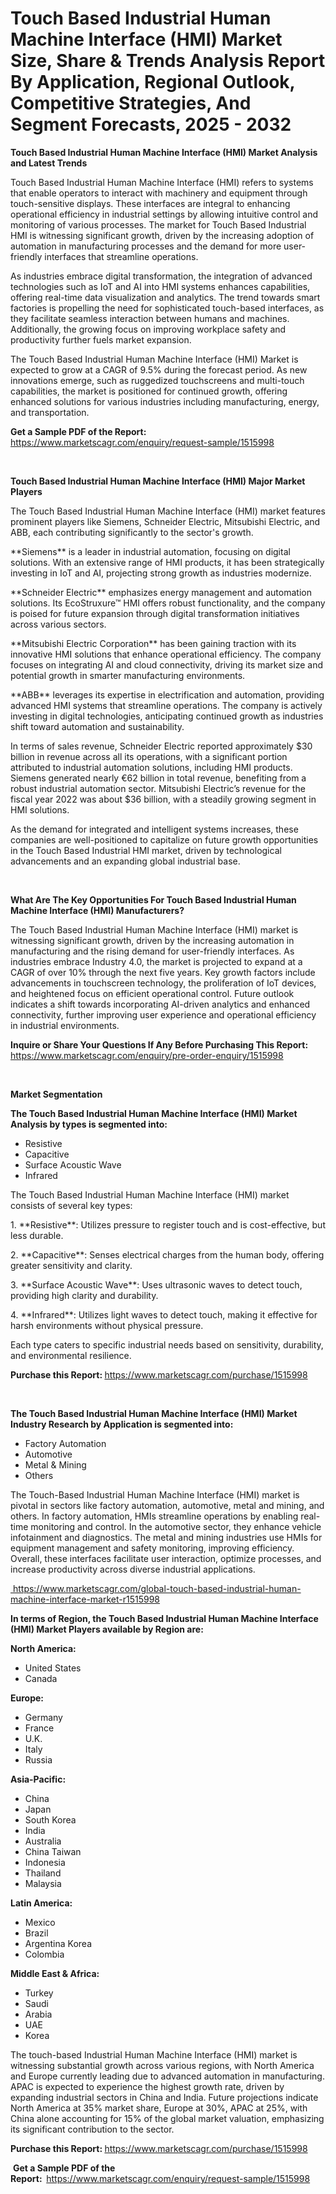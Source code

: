 <p><h1>Touch Based Industrial Human Machine Interface (HMI) Market Size, Share & Trends Analysis Report By Application, Regional Outlook, Competitive Strategies, And Segment Forecasts, 2025 - 2032</h1></p><p><strong>Touch Based Industrial Human Machine Interface (HMI) Market Analysis and Latest Trends</strong></p>
<p><p>Touch Based Industrial Human Machine Interface (HMI) refers to systems that enable operators to interact with machinery and equipment through touch-sensitive displays. These interfaces are integral to enhancing operational efficiency in industrial settings by allowing intuitive control and monitoring of various processes. The market for Touch Based Industrial HMI is witnessing significant growth, driven by the increasing adoption of automation in manufacturing processes and the demand for more user-friendly interfaces that streamline operations.</p><p>As industries embrace digital transformation, the integration of advanced technologies such as IoT and AI into HMI systems enhances capabilities, offering real-time data visualization and analytics. The trend towards smart factories is propelling the need for sophisticated touch-based interfaces, as they facilitate seamless interaction between humans and machines. Additionally, the growing focus on improving workplace safety and productivity further fuels market expansion.</p><p>The Touch Based Industrial Human Machine Interface (HMI) Market is expected to grow at a CAGR of 9.5% during the forecast period. As new innovations emerge, such as ruggedized touchscreens and multi-touch capabilities, the market is positioned for continued growth, offering enhanced solutions for various industries including manufacturing, energy, and transportation.</p></p>
<p><strong>Get a Sample PDF of the Report:&nbsp;</strong> <a href="https://www.marketscagr.com/enquiry/request-sample/1515998?utm_campaign=2634&utm_medium=2&utm_source=Github&utm_content=ia&utm_term=12042025&utm_id=touch-based-industrial-human-machine-interface-hmi">https://www.marketscagr.com/enquiry/request-sample/1515998</a></p>
<p>&nbsp;</p>
<p><strong>Touch Based Industrial Human Machine Interface (HMI) Major Market Players</strong></p>
<p><p>The Touch Based Industrial Human Machine Interface (HMI) market features prominent players like Siemens, Schneider Electric, Mitsubishi Electric, and ABB, each contributing significantly to the sector's growth. </p><p>**Siemens** is a leader in industrial automation, focusing on digital solutions. With an extensive range of HMI products, it has been strategically investing in IoT and AI, projecting strong growth as industries modernize.</p><p>**Schneider Electric** emphasizes energy management and automation solutions. Its EcoStruxure™ HMI offers robust functionality, and the company is poised for future expansion through digital transformation initiatives across various sectors.</p><p>**Mitsubishi Electric Corporation** has been gaining traction with its innovative HMI solutions that enhance operational efficiency. The company focuses on integrating AI and cloud connectivity, driving its market size and potential growth in smarter manufacturing environments.</p><p>**ABB** leverages its expertise in electrification and automation, providing advanced HMI systems that streamline operations. The company is actively investing in digital technologies, anticipating continued growth as industries shift toward automation and sustainability.</p><p>In terms of sales revenue, Schneider Electric reported approximately $30 billion in revenue across all its operations, with a significant portion attributed to industrial automation solutions, including HMI products. Siemens generated nearly €62 billion in total revenue, benefiting from a robust industrial automation sector. Mitsubishi Electric’s revenue for the fiscal year 2022 was about $36 billion, with a steadily growing segment in HMI solutions. </p><p>As the demand for integrated and intelligent systems increases, these companies are well-positioned to capitalize on future growth opportunities in the Touch Based Industrial HMI market, driven by technological advancements and an expanding global industrial base.</p></p>
<p>&nbsp;</p>
<p><strong>What Are The Key Opportunities For Touch Based Industrial Human Machine Interface (HMI) Manufacturers?</strong></p>
<p><p>The Touch Based Industrial Human Machine Interface (HMI) market is witnessing significant growth, driven by the increasing automation in manufacturing and the rising demand for user-friendly interfaces. As industries embrace Industry 4.0, the market is projected to expand at a CAGR of over 10% through the next five years. Key growth factors include advancements in touchscreen technology, the proliferation of IoT devices, and heightened focus on efficient operational control. Future outlook indicates a shift towards incorporating AI-driven analytics and enhanced connectivity, further improving user experience and operational efficiency in industrial environments.</p></p>
<p><strong>Inquire or Share Your Questions If Any Before Purchasing This Report:</strong> <a href="https://www.marketscagr.com/enquiry/pre-order-enquiry/1515998?utm_campaign=2634&utm_medium=2&utm_source=Github&utm_content=ia&utm_term=12042025&utm_id=touch-based-industrial-human-machine-interface-hmi">https://www.marketscagr.com/enquiry/pre-order-enquiry/1515998</a></p>
<p>&nbsp;</p>
<p><strong>Market Segmentation</strong></p>
<p><strong>The Touch Based Industrial Human Machine Interface (HMI) Market Analysis by types is segmented into:</strong></p>
<p><ul><li>Resistive</li><li>Capacitive</li><li>Surface Acoustic Wave</li><li>Infrared</li></ul></p>
<p><p>The Touch Based Industrial Human Machine Interface (HMI) market consists of several key types: </p><p>1. **Resistive**: Utilizes pressure to register touch and is cost-effective, but less durable.</p><p>   </p><p>2. **Capacitive**: Senses electrical charges from the human body, offering greater sensitivity and clarity.</p><p>3. **Surface Acoustic Wave**: Uses ultrasonic waves to detect touch, providing high clarity and durability.</p><p>4. **Infrared**: Utilizes light waves to detect touch, making it effective for harsh environments without physical pressure.</p><p>Each type caters to specific industrial needs based on sensitivity, durability, and environmental resilience.</p></p>
<p><strong>Purchase this Report:&nbsp;</strong><a href="https://www.marketscagr.com/purchase/1515998?utm_campaign=2634&utm_medium=2&utm_source=Github&utm_content=ia&utm_term=12042025&utm_id=touch-based-industrial-human-machine-interface-hmi">https://www.marketscagr.com/purchase/1515998</a></p>
<p>&nbsp;</p>
<p><strong>The Touch Based Industrial Human Machine Interface (HMI) Market Industry Research by Application is segmented into:</strong></p>
<p><ul><li>Factory Automation</li><li>Automotive</li><li>Metal & Mining</li><li>Others</li></ul></p>
<p><p>The Touch-Based Industrial Human Machine Interface (HMI) market is pivotal in sectors like factory automation, automotive, metal and mining, and others. In factory automation, HMIs streamline operations by enabling real-time monitoring and control. In the automotive sector, they enhance vehicle infotainment and diagnostics. The metal and mining industries use HMIs for equipment management and safety monitoring, improving efficiency. Overall, these interfaces facilitate user interaction, optimize processes, and increase productivity across diverse industrial applications.</p></p>
<p><a href="https://www.marketscagr.com/global-touch-based-industrial-human-machine-interface-market-r1515998?utm_campaign=2634&utm_medium=2&utm_source=Github&utm_content=ia&utm_term=12042025&utm_id=touch-based-industrial-human-machine-interface-hmi">&nbsp;https://www.marketscagr.com/global-touch-based-industrial-human-machine-interface-market-r1515998</a></p>
<p><strong>In terms of Region, the Touch Based Industrial Human Machine Interface (HMI) Market Players available by Region are:</strong></p>
<p>
    <p> <strong> North America: </strong>
        <ul>
            <li>United States</li>
            <li>Canada</li>
        </ul>
        </p> 
    <p> <strong> Europe: </strong>
        <ul>
            <li>Germany</li>
            <li>France</li>
            <li>U.K.</li>
            <li>Italy</li>
            <li>Russia</li>
        </ul>
        </p> 
    <p> <strong> Asia-Pacific: </strong>
        <ul>
            <li>China</li>
            <li>Japan</li>
            <li>South Korea</li>
            <li>India</li>
            <li>Australia</li>
            <li>China Taiwan</li>
            <li>Indonesia</li>
            <li>Thailand</li>
            <li>Malaysia</li>
        </ul>
        </p> 
    <p> <strong> Latin America: </strong>
        <ul>
            <li>Mexico</li>
            <li>Brazil</li>
            <li>Argentina Korea</li>
            <li>Colombia</li>
        </ul>
        </p> 
    <p> <strong> Middle East & Africa: </strong>
        <ul>
            <li>Turkey</li>
            <li>Saudi</li>
            <li>Arabia</li>
            <li>UAE</li>
            <li>Korea</li>
        </ul>
    </p>
    </p>
<p><p>The touch-based Industrial Human Machine Interface (HMI) market is witnessing substantial growth across various regions, with North America and Europe currently leading due to advanced automation in manufacturing. APAC is expected to experience the highest growth rate, driven by expanding industrial sectors in China and India. Future projections indicate North America at 35% market share, Europe at 30%, APAC at 25%, with China alone accounting for 15% of the global market valuation, emphasizing its significant contribution to the sector.</p></p>
<p><strong>Purchase this Report: </strong><a href="https://www.marketscagr.com/purchase/1515998?utm_campaign=2634&utm_medium=2&utm_source=Github&utm_content=ia&utm_term=12042025&utm_id=touch-based-industrial-human-machine-interface-hmi">https://www.marketscagr.com/purchase/1515998</a></p>
<p>&nbsp;<strong>Get a Sample PDF of the Report:&nbsp;&nbsp;</strong><a href="https://www.marketscagr.com/enquiry/request-sample/1515998?utm_campaign=2634&utm_medium=2&utm_source=Github&utm_content=ia&utm_term=12042025&utm_id=touch-based-industrial-human-machine-interface-hmi">https://www.marketscagr.com/enquiry/request-sample/1515998</a></p>
<p><strong></strong></p>
<p><p></p><p></p><p></p></p>